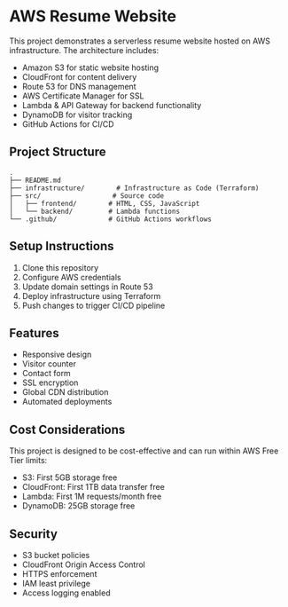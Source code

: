 # AWS Resume Website

This project demonstrates a serverless resume website hosted on AWS infrastructure. The architecture includes:

- Amazon S3 for static website hosting
- CloudFront for content delivery
- Route 53 for DNS management
- AWS Certificate Manager for SSL
- Lambda & API Gateway for backend functionality
- DynamoDB for visitor tracking
- GitHub Actions for CI/CD

## Project Structure

```
.
├── README.md
├── infrastructure/        # Infrastructure as Code (Terraform)
├── src/                  # Source code
│   ├── frontend/        # HTML, CSS, JavaScript
│   └── backend/         # Lambda functions
└── .github/             # GitHub Actions workflows
```

## Setup Instructions

1. Clone this repository
2. Configure AWS credentials
3. Update domain settings in Route 53
4. Deploy infrastructure using Terraform
5. Push changes to trigger CI/CD pipeline

## Features

- Responsive design
- Visitor counter
- Contact form
- SSL encryption
- Global CDN distribution
- Automated deployments

## Cost Considerations

This project is designed to be cost-effective and can run within AWS Free Tier limits:
- S3: First 5GB storage free
- CloudFront: First 1TB data transfer free
- Lambda: First 1M requests/month free
- DynamoDB: 25GB storage free

## Security

- S3 bucket policies
- CloudFront Origin Access Control
- HTTPS enforcement
- IAM least privilege
- Access logging enabled 